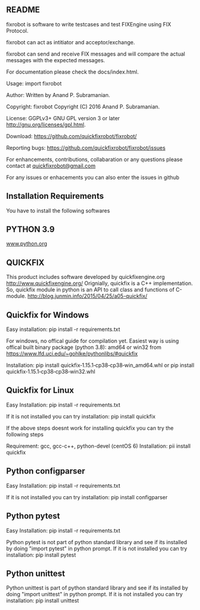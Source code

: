 README
-------

fixrobot is software to write testcases and test FIXEngine using FIX Protocol. 

fixrobot can act as intitiator and acceptor/exchange. 

fixrobot can send and receive FIX messages and will compare the actual messages with the expected messages.

For documentation please check the docs/index.html.

Usage: import fixrobot

Author: Written by Anand P. Subramanian.

Copyright: fixrobot  Copyright (C) 2016  Anand P. Subramanian.

License: GGPLv3+ GNU GPL version 3 or later <http://gnu.org/licenses/gpl.html>.

Download: <https://github.com/quickfixrobot/fixrobot/>

Reporting bugs: <https://github.com/quickfixrobot/fixrobot/issues>

For enhancements, contributions, collabaration or any questions please contact at <quickfixrobot@gmail.com>

For any issues or enhacements you can also enter the issues in github



Installation Requirements
--------------------------
You have to install the following softwares


PYTHON 3.9
----------
www.python.org


QUICKFIX
--------
This product includes software developed by quickfixengine.org http://www.quickfixengine.org/
Orignially, quickfix is a C++ implementation. So, quickfix module in python is an API to call class and functions of C-module.
http://blog.junmin.info/2015/04/25/a05-quickfix/

Quickfix for Windows
--------------------
Easy installation: pip install -r requirements.txt

For windows, no offical guide for compilation yet. Easiest way is using offical built binary package (python 3.8):
amd64 or win32 from https://www.lfd.uci.edu/~gohlke/pythonlibs/#quickfix

Installation: 
pip install quickfix‑1.15.1‑cp38‑cp38‑win_amd64.whl
or
pip install quickfix‑1.15.1‑cp38‑cp38‑win32.whl

Quickfix for Linux
------------------
Easy Installation: pip install -r requirements.txt

If it is not installed you can try installation: pip install quickfix

If the above steps doesnt work for installing quickfix you can try the following steps

Requirement: gcc, gcc-c++, python-devel (centOS 6) Installation: pii install quickfix


Python configparser
-------------------
Easy Installation: pip install -r requirements.txt

If it is not installed you can try installation: pip install configparser

Python pytest
-------------
Easy Installation: pip install -r requirements.txt

Python pytest is not part of python standard library and see if its installed by doing "import pytest" in python prompt.
If it is not installed you can try installation: pip install pytest

Python unittest
----------------
Python unittest is part of python standard library and see if its installed by doing "import unittest" in python prompt.
If it is not installed you can try installation: pip install unittest



